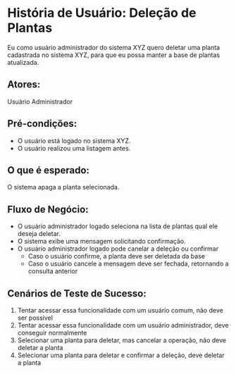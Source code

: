 # História de Usuário: Deleção de Plantas
Eu como usuário administrador do sistema XYZ quero deletar uma planta cadastrada no sistema XYZ, para que eu possa manter a base de plantas atualizada.

## Atores:
Usuário Administrador

## Pré-condições:
- O usuário está logado no sistema XYZ.
- O usuário realizou uma listagem antes.

## O que é esperado:
O sistema apaga a planta selecionada.

## Fluxo de Negócio:
- O usuário administrador logado seleciona na lista de plantas qual ele deseja deletar.
- O sistema exibe uma mensagem solicitando confirmação.
- O usuário administrador logado pode canelar a deleção ou confirmar
  - Caso o usuário confirme, a planta deve ser deletada da base
  - Caso o usuário cancele a mensagem deve ser fechada, retornando a consulta anterior

## Cenários de Teste de Sucesso:
1. Tentar acessar essa funcionalidade com um usuário comum, não deve ser possível
2. Tentar acessar essa funcionalidade com um usuário administrador, deve conseguir normalmente
3. Selecionar uma planta para deletar, mas cancelar a operação, não deve deletar a planta
4. Selecionar uma planta para deletar e confirmar a deleção, deve deletar a planta
